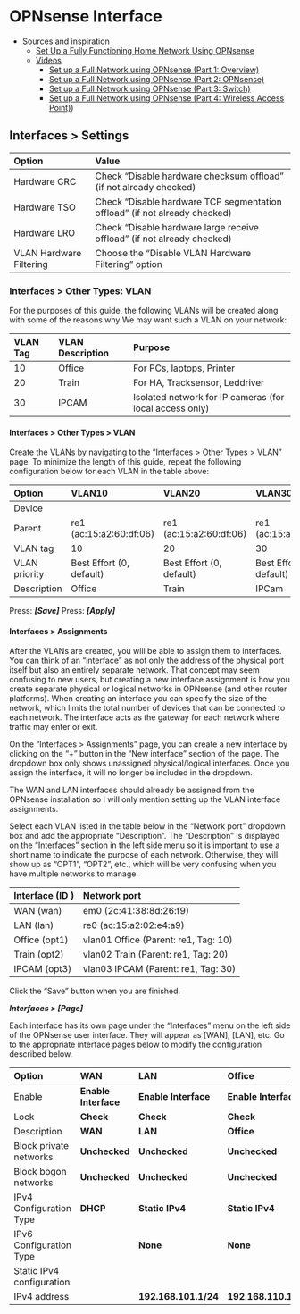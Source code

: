 # OPNsense Interface

* Sources and inspiration
  * [Set Up a Fully Functioning Home Network Using OPNsense](https://homenetworkguy.com/how-to/set-up-a-fully-functioning-home-network-using-opnsense/ "Home Network Guy")
  * [Videos](https://www.youtube.com/playlist?list=PLZeTcCOrKlnDlyZCIxhFZukAnA0NNWL_I "Home Network Guy")
    * [Set up a Full Network using OPNsense (Part 1: Overview)](https://youtu.be/54JWsGedXpo?list=PLZeTcCOrKlnDlyZCIxhFZukAnA0NNWL_I "Home Network Guy")
    * [Set up a Full Network using OPNsense (Part 2: OPNsense)](https://youtu.be/h2_cQxTkh3Q?list=PLZeTcCOrKlnDlyZCIxhFZukAnA0NNWL_I "Home Network Guy")
    * [Set up a Full Network using OPNsense (Part 3: Switch)](https://youtu.be/4HP-YAJX56E?list=PLZeTcCOrKlnDlyZCIxhFZukAnA0NNWL_I "Home Network Guy")
    * [Set up a Full Network using OPNsense (Part 4: Wireless Access Point)](https://youtu.be/xiugRYzO3lQ?list=PLZeTcCOrKlnDlyZCIxhFZukAnA0NNWL_I "Home Network Guy"))

## Interfaces > Settings

|Option|Value|
|:---|:---|
|Hardware CRC|Check “Disable hardware checksum offload” (if not already checked)|
|Hardware TSO|Check “Disable hardware TCP segmentation offload” (if not already checked)|
|Hardware LRO|Check “Disable hardware large receive offload” (if not already checked)|
|VLAN Hardware Filtering|Choose the “Disable VLAN Hardware Filtering” option|

### Interfaces > Other Types: VLAN

For the purposes of this guide, the following VLANs will be created along with some of the reasons why We may want such a VLAN on your network:

|VLAN Tag|VLAN Description|Purpose|
|:---|:---|:---|
|10|Office|For PCs, laptops, Printer|
|20|Train|For HA, Tracksensor, Leddriver|
|30|IPCAM|Isolated network for IP cameras (for local access only)|

#### Interfaces > Other Types > VLAN

Create the VLANs by navigating to the “Interfaces > Other Types > VLAN” page. To minimize the length of this guide, repeat the following configuration below for each VLAN in the table above:

|Option|VLAN10|VLAN20|VLAN30|
|:---|:---|:---|:---|
|Device||||
|Parent|re1 (ac:15:a2:60:df:06)|re1 (ac:15:a2:60:df:06)|re1 (ac:15:a2:60:df:06)|
|VLAN tag|10|20|30|
|VLAN priority|Best Effort (0, default)|Best Effort (0, default)|Best Effort (0, default)|
|Description|Office|Train|IPCam|

Press: ***[Save]***
Press: ***[Apply]***

#### Interfaces > Assignments

After the VLANs are created, you will be able to assign them to interfaces. You can think of an “interface” as not only the address of the physical port itself but also an entirely separate network. That concept may seem confusing to new users, but creating a new interface assignment is how you create separate physical or logical networks in OPNsense (and other router platforms). When creating an interface you can specify the size of the network, which limits the total number of devices that can be connected to each network. The interface acts as the gateway for each network where traffic may enter or exit.

On the “Interfaces > Assignments” page, you can create a new interface by clicking on the “+” button in the “New interface” section of the page. The dropdown box only shows unassigned physical/logical interfaces. Once you assign the interface, it will no longer be included in the dropdown.

The WAN and LAN interfaces should already be assigned from the OPNsense installation so I will only mention setting up the VLAN interface assignments.

Select each VLAN listed in the table below in the “Network port” dropdown box and add the appropriate “Description”. The “Description” is displayed on the “Interfaces” section in the left side menu so it is important to use a short name to indicate the purpose of each network. Otherwise, they will show up as “OPT1”, “OPT2”, etc., which will be very confusing when you have multiple networks to manage.

|Interface (ID )|Network port|
|:---|:---|
|WAN (wan)|em0 (2c:41:38:8d:26:f9)|
|LAN (lan)|re0 (ac:15:a2:02:e4:a9)|
|Office (opt1)|vlan01 Office (Parent: re1, Tag: 10)|
|Train (opt2)|vlan02 Train (Parent: re1, Tag: 20)|
|IPCAM (opt3)|vlan03 IPCAM (Parent: re1, Tag: 30)|

Click the “Save” button when you are finished.

***Interfaces > [Page]***

Each interface has its own page under the “Interfaces” menu on the left side of the OPNsense user interface. They will appear as [WAN], [LAN], etc. Go to the appropriate interface pages below to modify the configuration described below.

|Option|WAN|LAN|Office|Train|IPCam|
|:---|:---|:---|:---|:---|:---|
|Enable|**Enable Interface**|**Enable Interface**|**Enable Interface**|**Enable Interface**|**Enable Interface**|
|Lock|**Check**|**Check**|**Check**|**Check**|**Check**|
|Description|**WAN**|**LAN**|**Office**|**Train**|**IPCam**|
|Block private networks|**Unchecked**|**Unchecked**|**Unchecked**|**Unchecked**|**Unchecked**|
|Block bogon networks|**Unchecked**|**Unchecked**|**Unchecked**|**Unchecked**|**Unchecked**|
|IPv4 Configuration Type|**DHCP**|**Static IPv4**|**Static IPv4**|**Static IPv4**|**Static IPv4**|
|IPv6 Configuration Type||**None**|**None**|**None**|**None**|
|Static IPv4 configuration||
|IPv4 address||**192.168.101.1/24**|**192.168.110.1/24**|**192.168.120.1/24**|**192.168.130.1/24**|
